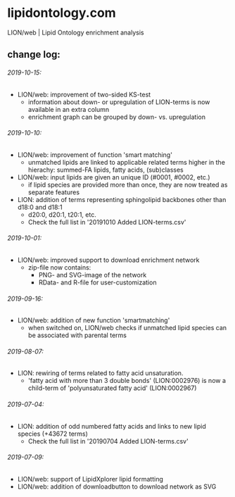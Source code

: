 # lipidontology.com
LION/web | Lipid Ontology enrichment analysis

## change log:

###### 2019-10-15:
* LION/web: improvement of two-sided KS-test
  * information about down- or upregulation of LION-terms is now available in an extra column
  * enrichment graph can be grouped by down- vs. upregulation

###### 2019-10-10:
* LION/web: improvement of function 'smart matching'
  * unmatched lipids are linked to applicable related terms higher in the hierachy: summed-FA lipids, fatty acids, (sub)classes
* LION/web: input lipids are given an unique ID (#0001, #0002, etc.)
  * if lipid species are provided more than once, they are now treated as separate features
* LION: addition of terms representing sphingolipid backbones other than d18:0 and d18:1
  * d20:0, d20:1, t20:1, etc.
  * Check the full list in '20191010 Added LION-terms.csv'

###### 2019-10-01:
* LION/web: improved support to download enrichment network
  * zip-file now contains: 
    * PNG- and SVG-image of the network
    * RData- and R-file for user-customization 

###### 2019-09-16:
* LION/web: addition of new function 'smartmatching'
  * when switched on, LION/web checks if unmatched lipid species can be associated with parental terms

###### 2019-08-07:
* LION: rewiring of terms related to fatty acid unsaturation.
  * 'fatty acid with more than 3 double bonds' (LION:0002976) is now a child-term of 'polyunsaturated fatty acid' (LION:0002967)

###### 2019-07-04:
* LION: addition of odd numbered fatty acids and links to new lipid species (+43672 terms)
  * Check the full list in '20190704 Added LION-terms.csv'

###### 2019-07-09:
* LION/web: support of LipidXplorer lipid formatting
* LION/web: addition of downloadbutton to download network as SVG

